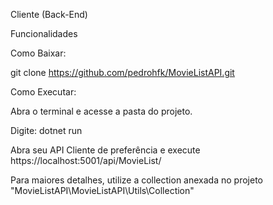 Cliente (Back-End)


Funcionalidades

Como Baixar:

git clone https://github.com/pedrohfk/MovieListAPI.git

Como Executar:

Abra o terminal e acesse a pasta do projeto.

Digite: dotnet run

Abra seu API Cliente de preferência e execute https://localhost:5001/api/MovieList/

Para maiores detalhes, utilize a collection anexada no projeto "MovieListAPI\MovieListAPI\Utils\Collection\"

